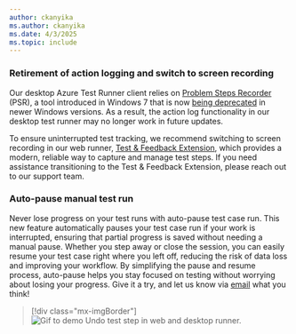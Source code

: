 ```yaml
---
author: ckanyika
ms.author: ckanyika
ms.date: 4/3/2025
ms.topic: include
---
```


### Retirement of action logging and switch to screen recording

Our desktop Azure Test Runner client relies on [Problem Steps Recorder](https://support.microsoft.com/windows/record-steps-to-reproduce-a-problem-46582a9b-620f-2e36-00c9-04e25d784e47) (PSR), a tool introduced in Windows 7 that is now [being deprecated](https://support.microsoft.com/windows/steps-recorder-deprecation-a64888d7-8482-4965-8ce3-25fb004e975f) in newer Windows versions. As a result, the action log functionality in our desktop test runner may no longer work in future updates. 

To ensure uninterrupted test tracking, we recommend switching to screen recording in our web runner, [Test & Feedback Extension](https://marketplace.visualstudio.com/items?itemName=ms.vss-exploratorytesting-web), which provides a modern, reliable way to capture and manage test steps. If you need assistance transitioning to the Test & Feedback Extension, please reach out to our support team.

### Auto-pause manual test run 

Never lose progress on your test runs with auto-pause test case run. This new feature automatically pauses your test case run if your work is interrupted, ensuring that partial progress is saved without needing a manual pause. Whether you step away or close the session, you can easily resume your test case right where you left off, reducing the risk of data loss and improving your workflow. By simplifying the pause and resume process, auto-pause helps you stay focused on testing without worrying about losing your progress. Give it a try, and let us know via [email](mailto:adocustomerfeedback@service.microsoft.com) what you think!

> [!div class="mx-imgBorder"]
> ![Gif to demo Undo test step in web and desktop runner.](../../media/254-testplans-01.gif "gif to demo Undo test step in web and desktop runner")